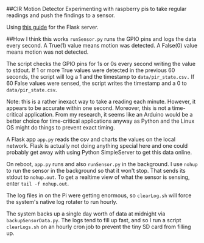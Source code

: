 ##CIR Motion Detector
Experimenting with raspberry pis to take regular readings and push the findings
to a sensor.

Using [this guide](http://www.mattrichardson.com/Raspberry-Pi-Flask/index.html)
for the Flask server.

##How I think this works
`runSensor.py` runs the GPIO pins and logs the data every second. A True(1)
value means motion was detected. A False(0) value means motion was not
detected. 

The script checks the GPIO pins for 1s or 0s every second writing the value to
stdout. If 1 or more True values were detected in the previous 60 seconds, the
script will log a 1 and the timestamp to `data/pir_state.csv.` If 60 False
values were sensed, the script writes the timestamp and a 0 to
`data/pir_state.csv`.

Note: this is a rather inexact way to take a reading each minute. However, it
appears to be accurate within one second. Moreover, this is not a time-critical
application. From my research, it seems like an Arduino would be a better
choice for time-critical applications anyway as Python and the Linux OS might
do things to prevent exact timing.

A Flask app `app.py` reads the csv and charts the values on the local network.
Flask is actually not doing anything special here and one could probably get
away with using Python SimpleServer to get this data online.

On reboot, `app.py` runs and also `runSensor.py` in the background. I use
`nohup` to run the sensor in the background so that it won't stop. That sends
its stdout to `nohup.out`. To get a realtime view of what the sensor is
sensing, enter `tail -f nohup.out`.

The log files in on the Pi were getting enormous, so `clearLog.sh` will force
the system's native log rotater to run hourly.

The system backs up a single day worth of data at midnight via
`backupSensorData.py`. The logs tend to fill up fast, and so I run a script
`clearLogs.sh` on an hourly cron job to prevent the tiny SD card from filling
up.
